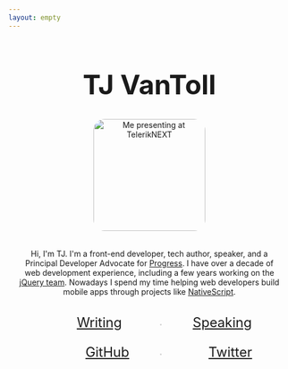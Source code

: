 ```yaml
---
layout: empty
---
```


<style>
  body {
    border: none;
  }
  .container {
    max-width: 800px;
    margin: 20px auto 0;
    text-align: center;
    padding: 0 1rem;
  }
  h1 {
    font-size: 3rem;
  }
  img {
    border-radius: 10%;
    height: 200px;
  }
  p {
    max-width: 600px;
    text-align: center;
    margin: 1rem auto 2rem;
  }
  ul {
    display: flex;
    justify-content: center;
    font-size: 1.5rem;
    margin: 0 auto 1.5rem;
    max-width: 400px;
  }
  li {
    list-style: none;
    flex-grow: 1;
    width: 45%;
  }
  .divider {
    color: lightgray;
    line-height: 100%;
    width: 10%;
  }
  a[href*="github"], a[href*="twitter"] {
    background-position: left center;
    background-repeat: no-repeat;
    background-size: 1.5rem;
    padding-left: 1.8rem;
  }
  a[href*="github"] {
    background-image: url("/images/icons/github.svg");
  }
  a[href*="twitter"] {
    background-image: url("/images/icons/twitter.svg");
  }
</style>

<div class="container">
  <h1>TJ VanToll</h1>

  <img src="https://cloud.githubusercontent.com/assets/544280/17529306/c77a6de2-5e40-11e6-8d89-06f812d250c9.jpg"
    alt="Me presenting at TelerikNEXT">

  <p>
    Hi, I'm TJ. I'm a front-end developer, tech author, speaker, and a
    Principal Developer Advocate for <a href="https://www.progress.com">Progress</a>.
    I have over a decade of web development experience, including a few years working
    on the <a href="https://jquery.org/team/">jQuery team</a>. Nowadays I spend my time
    helping web developers build mobile apps through projects like
    <a href="https://www.nativescript.org">NativeScript</a>.
  </p>

  <ul>
    <li class="emoji emoji-pencil">
      <a href="/writing">Writing</a>
    </li>
    <li class="divider">.</li>
    <li class="emoji emoji-mic">
      <a href="/speaking">Speaking</a>
    </li>
  </ul>
  <ul>
    <li>
      <a href="https://github.com/tjvantoll">GitHub</a>
    </li>
    <li class="divider">.</li>
    <li>
      <a href="https://twitter.com/tjvantoll">Twitter</a>
    </li>
  </ul>
</div>